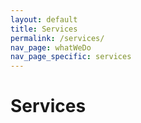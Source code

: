 ```yaml
---
layout: default
title: Services
permalink: /services/
nav_page: whatWeDo
nav_page_specific: services
---
```


<h1>Services</h1>
